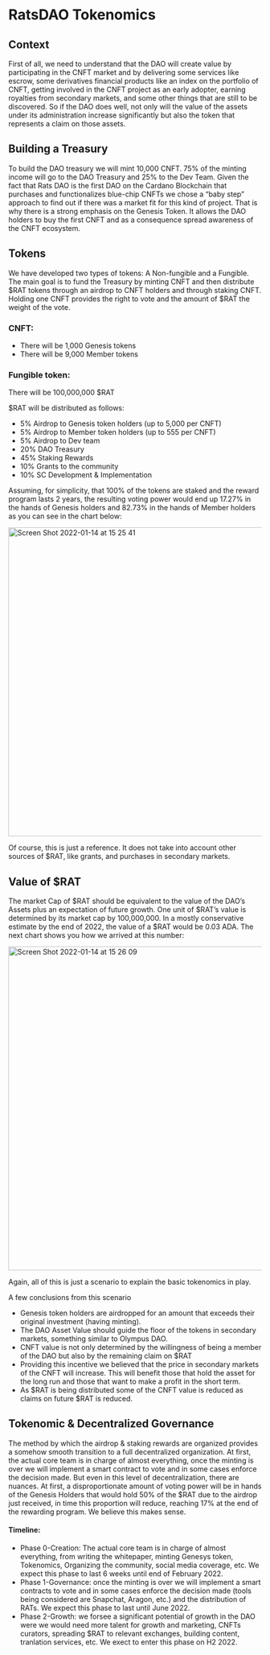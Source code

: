 # RatsDAO Tokenomics
## Context
First of all, we need to understand that the DAO will create value by participating in the CNFT market and by delivering some services like escrow, some derivatives financial products like an index on the portfolio of CNFT, getting involved in the CNFT project as an early adopter, earning royalties from secondary markets, and some other things that are still to be discovered.
So if the DAO does well, not only will the value of the assets under its administration increase significantly but also the token that represents a claim on those assets.
## Building a Treasury
To build the DAO treasury we will mint 10,000 CNFT. 75% of the minting income will go to the DAO Treasury and 25% to the Dev Team.
Given the fact that Rats DAO is the first DAO on the Cardano Blockchain that purchases and functionalizes blue-chip CNFTs we chose a “baby step” approach to find out if there was a market fit for this kind of project.
That is why there is a strong emphasis on the Genesis Token. It allows the DAO holders to buy the first CNFT and as a consequence spread awareness of the CNFT ecosystem.

## Tokens
We have developed two types of tokens: A Non-fungible and a Fungible.
The main goal is to fund the Treasury by minting CNFT and then distribute $RAT tokens through an airdrop to CNFT holders and through staking CNFT. Holding one CNFT provides the right to vote and the amount of $RAT the weight of the vote.

### CNFT:
* There will be 1,000 Genesis tokens
* There will be 9,000 Member tokens

### Fungible token:
There will be 100,000,000 $RAT

$RAT will be distributed as follows:
* 5% Airdrop to Genesis token holders (up to 5,000 per CNFT)
* 5% Airdrop to Member token holders (up to 555 per CNFT)
* 5% Airdrop to Dev team
* 20% DAO Treasury 	
* 45% Staking Rewards
* 10% Grants to the community
* 10% SC Development & Implementation


Assuming, for simplicity, that 100% of the tokens are staked and the reward program lasts 2 years, the resulting voting power would end up 17.27% in the hands of Genesis holders and 82.73% in the hands of Member holders as you can see in the chart below:

<img width="614" alt="Screen Shot 2022-01-14 at 15 25 41" src="https://user-images.githubusercontent.com/37914288/149566489-f4818d51-f318-4cf4-a7f2-dd2d80b9de7d.png">

Of course, this is just a reference. It does not take into account other sources of $RAT, like grants, and purchases in secondary markets.

## Value of $RAT
The market Cap of $RAT should be equivalent to the value of the DAO’s Assets plus an expectation of future growth.
One unit of $RAT’s value is determined by its market cap by 100,000,000. In a mostly conservative estimate by the end of 2022, the value of a $RAT would be 0.03 ADA.
The next chart shows you how we arrived at this number:

<img width="644" alt="Screen Shot 2022-01-14 at 15 26 09" src="https://user-images.githubusercontent.com/37914288/149566627-6a4ce2ad-0f02-4056-9841-c6a553864040.png">


Again, all of this is just a scenario to explain the basic tokenomics in play.

A few conclusions from this scenario
* Genesis token holders are airdropped for an amount that exceeds their original investment (having minting). 	
* The DAO Asset Value should guide the floor of the tokens in secondary markets, something similar to Olympus DAO.
* CNFT value is not only determined by the willingness of being a member of the DAO but also by the remaining claim on $RAT
* Providing this incentive we believed that the price in secondary markets of the CNFT will increase. This will benefit those that hold the asset for the long run and those that want to make a profit in the short term.
* As $RAT is being distributed some of the CNFT value is reduced as claims on future $RAT is reduced. 	


## Tokenomic & Decentralized Governance

The method by which the airdrop & staking rewards are organized provides a somehow smooth transition to a full decentralized organization.
At first, the actual core team is in charge of almost everything, once the minting is over we will implement a smart contract to vote and in some cases enforce the decision made. But even in this level of decentralization, there are nuances. At first, a disproportionate amount of voting power will be in hands of the Genesis Holders that would hold 50% of the $RAT due to the airdrop just received, in time this proportion will reduce, reaching 17% at the end of the rewarding program.
We believe this makes sense.

#### Timeline:

* Phase 0-Creation: The actual core team is in charge of almost everything, from writing the whitepaper, minting Genesys token, Tokenomics, Organizing the community, social media coverage, etc. We expect this phase to last 6 weeks until end of February 2022.
* Phase 1-Governance: once the minting is over we will implement a smart contracts to vote and in some cases enforce the decision made (tools being considered are Snapchat, Aragon, etc.) and the distribution of RATs. We expect this phase to last until June 2022.
* Phase 2-Growth: we forsee a significant potential of growth in the DAO were we would need more talent for growth and marketing, CNFTs curators, spreading $RAT to relevant exchanges, building content, tranlation services, etc. We exect to enter this phase on H2 2022.







